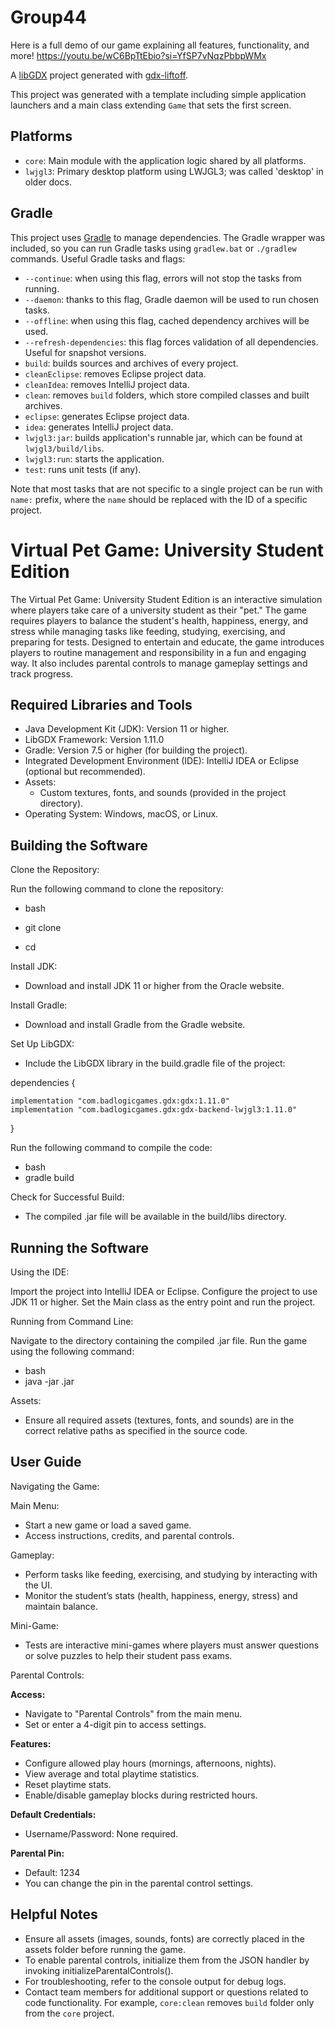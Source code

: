 # Group44

Here is a full demo of our game explaining all features, functionality, and more!
https://youtu.be/wC6BpTtEbio?si=YfSP7vNqzPbbpWMx

A [libGDX](https://libgdx.com/) project generated with [gdx-liftoff](https://github.com/libgdx/gdx-liftoff).

This project was generated with a template including simple application launchers and a main class extending `Game` that sets the first screen.

## Platforms

- `core`: Main module with the application logic shared by all platforms.
- `lwjgl3`: Primary desktop platform using LWJGL3; was called 'desktop' in older docs.

## Gradle

This project uses [Gradle](https://gradle.org/) to manage dependencies.
The Gradle wrapper was included, so you can run Gradle tasks using `gradlew.bat` or `./gradlew` commands.
Useful Gradle tasks and flags:

- `--continue`: when using this flag, errors will not stop the tasks from running.
- `--daemon`: thanks to this flag, Gradle daemon will be used to run chosen tasks.
- `--offline`: when using this flag, cached dependency archives will be used.
- `--refresh-dependencies`: this flag forces validation of all dependencies. Useful for snapshot versions.
- `build`: builds sources and archives of every project.
- `cleanEclipse`: removes Eclipse project data.
- `cleanIdea`: removes IntelliJ project data.
- `clean`: removes `build` folders, which store compiled classes and built archives.
- `eclipse`: generates Eclipse project data.
- `idea`: generates IntelliJ project data.
- `lwjgl3:jar`: builds application's runnable jar, which can be found at `lwjgl3/build/libs`.
- `lwjgl3:run`: starts the application.
- `test`: runs unit tests (if any).

Note that most tasks that are not specific to a single project can be run with `name:` prefix, where the `name` should be replaced with the ID of a specific project.

# Virtual Pet Game: University Student Edition

The Virtual Pet Game: University Student Edition is an interactive simulation where players take care of a university student as their "pet." The game requires players to balance the student's health, happiness, energy, and stress while managing tasks like feeding, studying, exercising, and preparing for tests. Designed to entertain and educate, the game introduces players to routine management and responsibility in a fun and engaging way. It also includes parental controls to manage gameplay settings and track progress.

## Required Libraries and Tools

- Java Development Kit (JDK): Version 11 or higher.
- LibGDX Framework: Version 1.11.0
- Gradle: Version 7.5 or higher (for building the project).
- Integrated Development Environment (IDE): IntelliJ IDEA or Eclipse (optional but recommended).
- Assets:
    - Custom textures, fonts, and sounds (provided in the project directory).
- Operating System: Windows, macOS, or Linux.

## Building the Software

Clone the Repository:

Run the following command to clone the repository:

- bash

- git clone <repository-url>
- cd <repository-directory>

Install JDK:
- Download and install JDK 11 or higher from the Oracle website.

Install Gradle:
- Download and install Gradle from the Gradle website.

Set Up LibGDX:
- Include the LibGDX library in the build.gradle file of the project:

dependencies {
    
    implementation "com.badlogicgames.gdx:gdx:1.11.0"
    implementation "com.badlogicgames.gdx:gdx-backend-lwjgl3:1.11.0"
}

Run the following command to compile the code:
- bash
- gradle build

Check for Successful Build:
- The compiled .jar file will be available in the build/libs directory.
## Running the Software

Using the IDE:

Import the project into IntelliJ IDEA or Eclipse.
Configure the project to use JDK 11 or higher.
Set the Main class as the entry point and run the project.

Running from Command Line:

Navigate to the directory containing the compiled .jar file.
Run the game using the following command:

- bash
- java -jar <compiled-jar-name>.jar

Assets:
- Ensure all required assets (textures, fonts, and sounds) are in the correct relative paths as specified in the source code.

## User Guide

Navigating the Game:

Main Menu:
- Start a new game or load a saved game.
- Access instructions, credits, and parental controls.

Gameplay:
- Perform tasks like feeding, exercising, and studying by interacting with the UI.
- Monitor the student’s stats (health, happiness, energy, stress) and maintain balance.

Mini-Game:
- Tests are interactive mini-games where players must answer questions or solve puzzles to help their student pass exams.

Parental Controls:

**Access:**
- Navigate to "Parental Controls" from the main menu.
- Set or enter a 4-digit pin to access settings.

**Features:**
- Configure allowed play hours (mornings, afternoons, nights).
- View average and total playtime statistics.
- Reset playtime stats.
- Enable/disable gameplay blocks during restricted hours.

**Default Credentials:**
- Username/Password: None required.

**Parental Pin:**
- Default: 1234
- You can change the pin in the parental control settings.

## Helpful Notes

- Ensure all assets (images, sounds, fonts) are correctly placed in the assets folder before running the game.
- To enable parental controls, initialize them from the JSON handler by invoking initializeParentalControls().
- For troubleshooting, refer to the console output for debug logs.
- Contact team members for additional support or questions related to code functionality.
For example, `core:clean` removes `build` folder only from the `core` project.
